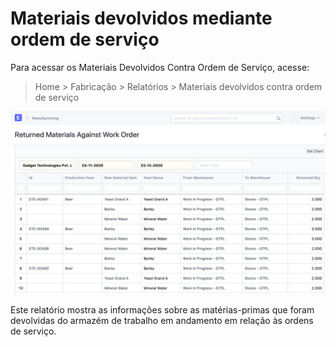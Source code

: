 # Materiais devolvidos mediante ordem de serviço



Para acessar os Materiais Devolvidos Contra Ordem de Serviço, acesse:


> Home > Fabricação > Relatórios > Materiais devolvidos contra ordem de serviço


![Task](/files/returned-materials-against-work-order.png)


Este relatório mostra as informações sobre as matérias-primas que foram devolvidas do armazém de trabalho em andamento em relação às ordens de serviço.



